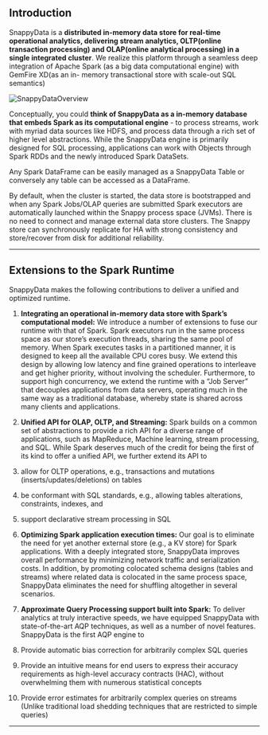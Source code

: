 ## Introduction
SnappyData is a **distributed in-memory data store for real-time operational analytics, delivering stream analytics, OLTP(online transaction processing) and OLAP(online analytical processing) in a single integrated cluster**. We realize this platform through a seamless deep integration of Apache Spark (as a big data computational engine) with GemFire XD(as an in- memory transactional store with scale-out SQL semantics) 

![SnappyDataOverview](https://prismic-io.s3.amazonaws.com/snappyblog/c6658eccdaf158546930376296cd7c3d33cff544_jags_resize.png)


Conceptually, you could **think of SnappyData as a in-memory database that embeds Spark as its computational engine** - to process streams, work with myriad data sources like HDFS, and process data through a rich set of higher level abstractions. While the SnappyData engine is primarily designed for SQL processing, applications can work with Objects through Spark RDDs and the newly introduced Spark DataSets. 

Any Spark DataFrame can be easily managed as a SnappyData Table or conversely any table can be accessed as a DataFrame. 

By default, when the cluster is started, the data store is bootstrapped and when any Spark Jobs/OLAP queries are submitted Spark executors are automatically launched within the Snappy process space (JVMs). There is no need to connect and manage external data store clusters. The Snappy store can synchronously replicate for HA with strong consistency and store/recover from disk for additional reliability.

-----

## Extensions to the Spark Runtime

SnappyData makes the following contributions to deliver a unified and optimized runtime.  
1. __Integrating an operational in-memory data store with Spark’s computational model:__ We introduce a number of extensions to fuse our runtime with that of Spark. Spark executors run in the same process space as our store’s execution threads, sharing the same pool of memory. When Spark executes tasks in a partitioned manner, it is designed to keep all the available CPU cores busy. We extend this design by allowing low latency and fine grained operations to interleave and get higher priority, without involving the scheduler. Furthermore, to support high concurrency, we extend the runtime with a “Job Server” that decouples applications from data servers, operating much in the same way as a traditional database, whereby state is shared across many clients and applications. 

2. __Unified API for OLAP, OLTP, and Streaming:__ Spark builds on a common set of abstractions to provide a rich API for a diverse range of applications, such as MapReduce, Machine learning, stream processing, and SQL. 
While Spark deserves much of the credit for being the first of its kind to offer a unified API, we further extend its API to  
  1. allow for OLTP operations, e.g., transactions and mutations (inserts/updates/deletions) on tables  
  2. be conformant with SQL standards, e.g., allowing tables alterations, constraints, indexes, and   
  3. support declarative stream processing in SQL

3. __Optimizing Spark application execution times:__ Our goal is to eliminate the need for yet another external store (e.g., a KV store) for Spark applications. With a deeply integrated store, SnappyData improves overall performance by minimizing network traffic and serialization costs. In addition, by promoting colocated schema designs (tables and streams) where related data is colocated in the same process space, SnappyData eliminates the need for shuffling altogether in several scenarios. 

4. __Approximate Query Processing support built into Spark:__ To deliver analytics at truly interactive speeds, we have equipped SnappyData with state-of-the-art AQP techniques, as well as a number of novel features. 
SnappyData is the first AQP engine to  
  1. Provide automatic bias correction for arbitrarily complex SQL queries  
  2. Provide an intuitive means for end users to express their accuracy requirements as high-level accuracy contracts (HAC), without overwhelming them with numerous statistical concepts  
  3. Provide error estimates for arbitrarily complex queries on streams (Unlike traditional load shedding techniques that are restricted to simple queries)

-----




